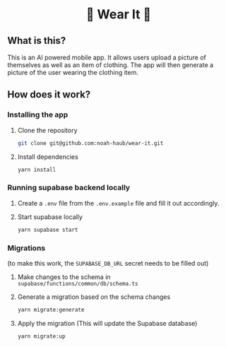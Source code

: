 # <div align="center">👕 Wear It 👕</div>

## What is this?

This is an AI powered mobile app. It allows users upload a picture of themselves as well as an item of clothing. The app will then generate a picture of the user wearing the clothing item.

## How does it work?

### Installing the app

1. Clone the repository

    ```bash
    git clone git@github.com:noah-haub/wear-it.git
    ```

2. Install dependencies

    ```bash
    yarn install
    ```

### Running supabase backend locally

1. Create a `.env` file from the `.env.example` file and fill it out accordingly.

2. Start supabase locally

    ```bash
    yarn supabase start
    ```

### Migrations
(to make this work, the `SUPABASE_DB_URL` secret needs to be filled out)

1. Make changes to the schema in `supabase/functions/common/db/schema.ts`

2. Generate a migration based on the schema changes

    ```bash
    yarn migrate:generate
    ```

3. Apply the migration (This will update the Supabase database)

    ```bash
    yarn migrate:up
    ```
